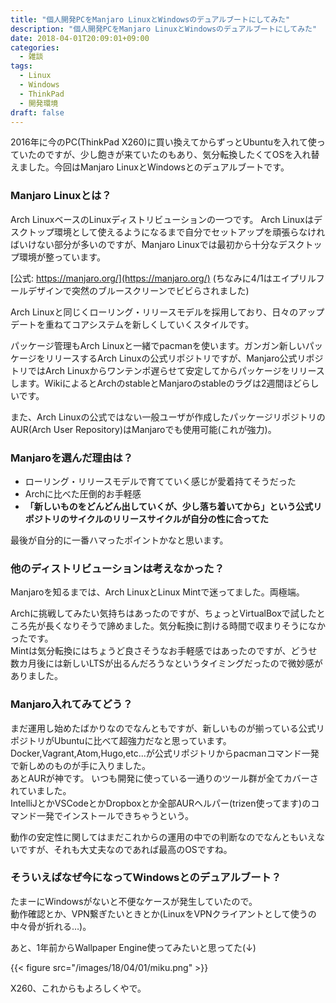```yaml
---
title: "個人開発PCをManjaro LinuxとWindowsのデュアルブートにしてみた"
description: "個人開発PCをManjaro LinuxとWindowsのデュアルブートにしてみた"
date: 2018-04-01T20:09:01+09:00
categories:
  - 雑談
tags:
  - Linux
  - Windows
  - ThinkPad
  - 開発環境
draft: false
---
```


2016年に今のPC(ThinkPad X260)に買い換えてからずっとUbuntuを入れて使っていたのですが、少し飽きが来ていたのもあり、気分転換したくてOSを入れ替えました。今回はManjaro LinuxとWindowsとのデュアルブートです。

### Manjaro Linuxとは？

Arch LinuxベースのLinuxディストリビューションの一つです。
Arch Linuxはデスクトップ環境として使えるようになるまで自分でセットアップを頑張らなければいけない部分が多いのですが、Manjaro Linuxでは最初から十分なデスクトップ環境が整っています。

[公式: https://manjaro.org/](https://manjaro.org/) (ちなみに4/1はエイプリルフールデザインで突然のブルースクリーンでビビらされました)

Arch Linuxと同じくローリング・リリースモデルを採用しており、日々のアップデートを重ねてコアシステムを新しくしていくスタイルです。

パッケージ管理もArch Linuxと一緒でpacmanを使います。ガンガン新しいパッケージをリリースするArch Linuxの公式リポジトリですが、Manjaro公式リポジトリではArch Linuxからワンテンポ遅らせて安定してからパッケージをリリースします。WikiによるとArchのstableとManjaroのstableのラグは2週間ほどらしいです。

また、Arch Linuxの公式ではない一般ユーザが作成したパッケージリポジトリのAUR(Arch User Repository)はManjaroでも使用可能(これが強力)。

### Manjaroを選んだ理由は？

- ローリング・リリースモデルで育てていく感じが愛着持てそうだった
- Archに比べた圧倒的お手軽感
- **「新しいものをどんどん出していくが、少し落ち着いてから」という公式リポジトリのサイクルのリリースサイクルが自分の性に合ってた**

最後が自分的に一番ハマったポイントかなと思います。

### 他のディストリビューションは考えなかった？

Manjaroを知るまでは、Arch LinuxとLinux Mintで迷ってました。両極端。  

Archに挑戦してみたい気持ちはあったのですが、ちょっとVirtualBoxで試したところ先が長くなりそうで諦めました。気分転換に割ける時間で収まりそうになかったです。  
Mintは気分転換にはちょうど良さそうなお手軽感ではあったのですが、どうせ数カ月後には新しいLTSが出るんだろうなというタイミングだったので微妙感がありました。

### Manjaro入れてみてどう？

まだ運用し始めたばかりなのでなんともですが、新しいものが揃っている公式リポジトリがUbuntuに比べて超強力だなと思っています。Docker,Vagrant,Atom,Hugo,etc...が公式リポジトリからpacmanコマンド一発で新しめのものが手に入りました。  
あとAURが神です。
いつも開発に使っている一通りのツール群が全てカバーされていました。  
IntelliJとかVSCodeとかDropboxとか全部AURヘルパー(trizen使ってます)のコマンド一発でインストールできちゃうという。

動作の安定性に関してはまだこれからの運用の中での判断なのでなんともいえないですが、それも大丈夫なのであれば最高のOSですね。

### そういえばなぜ今になってWindowsとのデュアルブート？

たまーにWindowsがないと不便なケースが発生していたので。  
動作確認とか、VPN繋ぎたいときとか(LinuxをVPNクライアントとして使うの中々骨が折れる…)。


あと、1年前からWallpaper Engine使ってみたいと思ってた(↓)

{{< figure src="/images/18/04/01/miku.png" >}}

X260、これからもよろしくやで。
